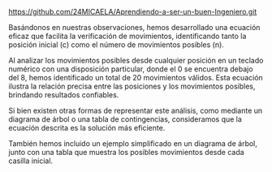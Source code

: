 https://github.com/24MICAELA/Aprendiendo-a-ser-un-buen-Ingeniero.git

Basándonos en nuestras observaciones, hemos desarrollado una ecuación eficaz que facilita la verificación de movimientos, identificando tanto la posición inicial (c) como el número de movimientos posibles (n).

Al analizar los movimientos posibles desde cualquier posición en un teclado numérico con una disposición particular, donde el 0 se encuentra debajo del 8, hemos identificado un total de 20 movimientos válidos. Esta ecuación ilustra la relación precisa entre las posiciones y los movimientos posibles, brindando resultados confiables.

Si bien existen otras formas de representar este análisis, como mediante un diagrama de árbol o una tabla de contingencias, consideramos que la ecuación descrita es la solución más eficiente. 

También hemos incluido un ejemplo simplificado en un diagrama de árbol, junto con una tabla que muestra los posibles movimientos desde cada casilla inicial. 
